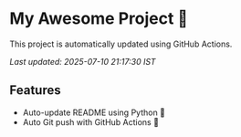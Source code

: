 # My Awesome Project 🚀

This project is automatically updated using GitHub Actions.

_Last updated: 2025-07-10 21:17:30 IST_

## Features
- Auto-update README using Python 🐍
- Auto Git push with GitHub Actions 🤖
